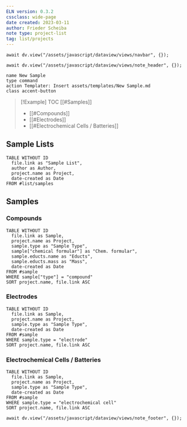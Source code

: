 ```yaml
---
ELN version: 0.3.2
cssclass: wide-page
date created: 2023-03-11
author: Frieder Scheiba
note type: project-list
tag: list/projects
---
```


```dataviewjs
await dv.view("/assets/javascript/dataview/views/navbar", {});
```

```dataviewjs
await dv.view("/assets/javascript/dataview/views/note_header", {});
```
```button
name New Sample
type command
action Templater: Insert assets/templates/New Sample.md
class accent-button
```

> [!Example] TOC
> [[#Samples]]
>   - [[#Compounds]]
>   - [[#Electrodes]]
>   - [[#Electrochemical Cells / Batteries]]

## Sample Lists

```dataview
TABLE WITHOUT ID
  file.link as "Sample List", 
  author as Author, 
  project.name as Project, 
  date-created as Date
FROM #list/samples  
```

## Samples

### Compounds

```dataview
TABLE WITHOUT ID
  file.link as Sample, 
  project.name as Project,
  sample.type as "Sample Type", 
  sample["chemical formular"] as "Chem. formular",
  sample.educts.name as "Educts",
  sample.educts.mass as "Mass",
  date-created as Date
FROM #sample
WHERE sample["type"] = "compound"
SORT project.name, file.link ASC
```

### Electrodes

```dataview
TABLE WITHOUT ID
  file.link as Sample, 
  project.name as Project,
  sample.type as "Sample Type", 
  date-created as Date
FROM #sample
WHERE sample.type = "electrode"
SORT project.name, file.link ASC
```

### Electrochemical Cells / Batteries

```dataview
TABLE WITHOUT ID
  file.link as Sample, 
  project.name as Project,
  sample.type as "Sample Type", 
  date-created as Date
FROM #sample
WHERE sample.type = "electrochemical cell"
SORT project.name, file.link ASC
```

```dataviewjs
await dv.view("/assets/javascript/dataview/views/note_footer", {});
```
